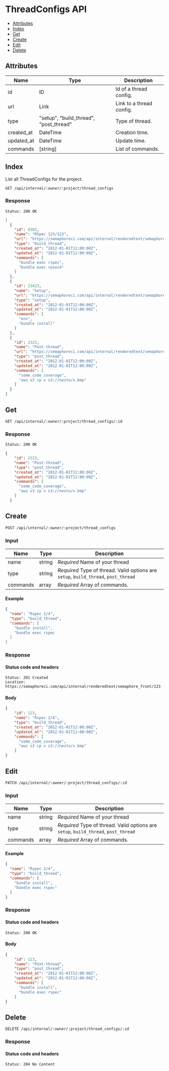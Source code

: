 # ThreadConfigs API

- [Attributes](#attributes)
- [Index](#index)
- [Get](#get)
- [Create](#create)
- [Edit](#edit)
- [Delete](#delete)

## Attributes

Name          | Type                                   | Description
------------- | ---------------------------------------|--------------
id            | ID                                     | Id of a thread config.
url           | Link                                   | Link to a thread config.
type          | "setup", "build_thread", "post_thread" | Type of thread.
created_at    | DateTime                               | Creation time.
updated_at    | DateTime                               | Update time.
commands      | [string]                               | List of commands.

## Index

List all ThreadConfigs for the project.

```
GET /api/internal/:owner/:project/thread_configs
```

### Response

`Status: 200 OK`

```json
[
  {
    "id": 9383,
    "name": "RSpec 123/123",
    "url": "https://semaphoreci.com/api/internal/renderedtext/semaphore_front/thread_configs/9383",
    "type": "build_thread",
    "created_at": "2012-01-01T12:00:00Z",
    "updated_at": "2012-01-01T12:00:00Z",
    "commands": [
      "bundle exec rspec",
      "bundle exec rpsec4"
    ]
  },
  {
    "id": 23423,
    "name": "Setup",
    "url": "https://semaphoreci.com/api/internal/renderedtext/semaphore_front/thread_configs/23423",
    "type": "setup",
    "created_at": "2012-01-01T12:00:00Z",
    "updated_at": "2012-01-01T12:00:00Z",
    "commands": [
      "env",
      "bundle install"
    ]
  },
  {
    "id": 2323,
    "name": "Post-thread",
    "url": "https://semaphoreci.com/api/internal/renderedtext/semaphore_front/thread_configs/2323",
    "type": "post_thread",
    "created_at": "2012-01-01T12:00:00Z",
    "updated_at": "2012-01-01T12:00:00Z",
    "commands": [
      "some_code_coverage",
      "aws s3 cp x s3://nesto/x.bmp"
    ]
  }
]
```

## Get

```
GET /api/internal/:owner/:project/thread_configs/:id
```
### Response

`Status: 200 OK`

```json
{
    "id": 2323,
    "name": "Post-thread",
    "type": "post_thread",
    "created_at": "2012-01-01T12:00:00Z",
    "updated_at": "2012-01-01T12:00:00Z",
    "commands": [
      "some_code_coverage",
      "aws s3 cp x s3://nesto/x.bmp"
    ]
  }
```

## Create

```
POST /api/internal/:owner/:project/thread_configs
```

### Input

Name          | Type         | Description
------------- | -------------|--------------
name          | string       | _Required_ Name of your thread
type          | string       | _Required_ Type of thread. Valid options are `setup`, `build_thread`, `post_thread`
commands      | array        | _Required_ Array of commands.

#### Example

```json
{
  "name": "Rspec 2/4",
  "type": "build_thread",
  "commands": [
    "bundle install",
    "bundle exec rspec
  ]
}
```

### Response

#### Status code and headers

```
Status: 201 Created
Location: https://semaphoreci.com/api/internal/renderedtext/semaphore_front/123
```

#### Body
```json
{
    "id": 123,
    "name": "Rspec 2/4",
    "type": "build_thread",
    "created_at": "2012-01-01T12:00:00Z",
    "updated_at": "2012-01-01T12:00:00Z",
    "commands": [
      "some_code_coverage",
      "aws s3 cp x s3://nesto/x.bmp"
    ]
}
```

## Edit

```
PATCH /api/internal/:owner/:project/thread_configs/:id
```

### Input

Name          | Type         | Description
------------- | -------------|--------------
name          | string       | _Required_ Name of your thread
type          | string       | _Required_ Type of thread. Valid options are `setup`, `build_thread`, `post_thread`
commands      | array        | _Required_ Array of commands.

#### Example

```json
{
  "name": "Rspec 2/4",
  "type": "build_thread",
  "commands": [
    "bundle install",
    "bundle exec rspec"
  ]
}
```

### Response

#### Status code and headers

```
Status: 200 OK
```

#### Body
```json
{
    "id": 123,
    "name": "Post-thread",
    "type": "post_thread",
    "created_at": "2012-01-01T12:00:00Z",
    "updated_at": "2012-01-01T12:00:00Z",
    "commands": [
      "bundle install",
      "bundle exec rspec"
    ]
}
```

## Delete

```
DELETE /api/internal/:owner/:project/thread_configs/:id
```

### Response

#### Status code and headers

```
Status: 204 No Content
```
